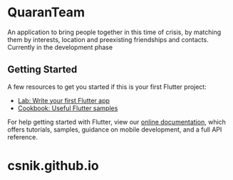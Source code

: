# QuaranTeam

An application to bring people together in this time of crisis, by matching them by interests, location and preexisting friendships and contacts.
Currently in the development phase

## Getting Started

A few resources to get you started if this is your first Flutter project:

- [Lab: Write your first Flutter app](https://flutter.dev/docs/get-started/codelab)
- [Cookbook: Useful Flutter samples](https://flutter.dev/docs/cookbook)

For help getting started with Flutter, view our
[online documentation](https://flutter.dev/docs), which offers tutorials,
samples, guidance on mobile development, and a full API reference.
# csnik.github.io
